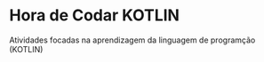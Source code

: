 #               Hora de Codar KOTLIN
 
Atividades focadas na aprendizagem da linguagem de programção 
                  (KOTLIN)
